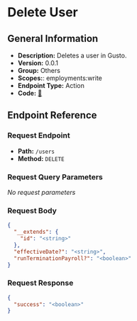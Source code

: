 # Delete User

## General Information

- **Description:** Deletes a user in Gusto.
- **Version:** 0.0.1
- **Group:** Others
- **Scopes:**: employments:write
- **Endpoint Type:** Action
- **Code:** [🔗](https://github.com/NangoHQ/integration-templates/tree/main/integrations/gusto-demo/actions/delete-user.ts)

## Endpoint Reference

### Request Endpoint

- **Path:** `/users`
- **Method:** `DELETE`

### Request Query Parameters

_No request parameters_

### Request Body

```json
{
  "__extends": {
    "id": "<string>"
  },
  "effectiveDate?": "<string>",
  "runTerminationPayroll?": "<boolean>"
}
```

### Request Response

```json
{
  "success": "<boolean>"
}
```
